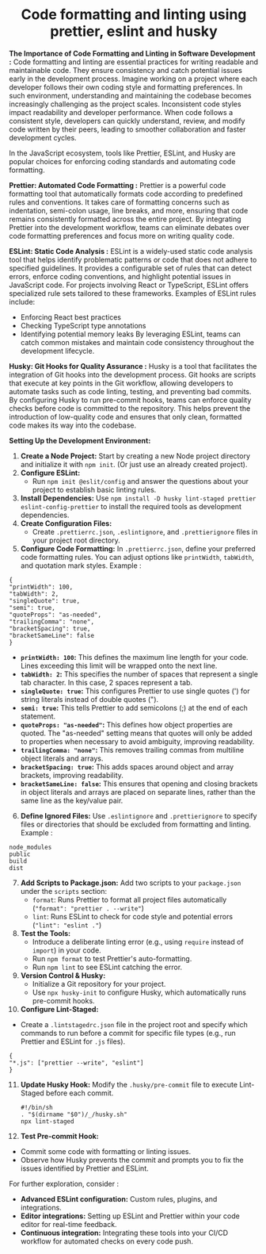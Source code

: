 # <center> Code formatting and linting using prettier, eslint and husky </center>

**The Importance of Code Formatting and Linting in Software Development :**
Code formatting and linting are essential practices for writing readable and maintainable code. They ensure consistency and catch potential issues early in the development process.
Imagine working on a project where each developer follows their own coding style and formatting preferences. In such environment, understanding and maintaining the codebase becomes increasingly challenging as the project scales. Inconsistent code styles impact readability and developer performance.
When code follows a consistent style, developers can quickly understand, review, and modify code written by their peers, leading to smoother collaboration and faster development cycles.

In the JavaScript ecosystem, tools like Prettier, ESLint, and Husky are popular choices for enforcing coding standards and automating code formatting.

**Prettier: Automated Code Formatting :**
Prettier is a powerful code formatting tool that automatically formats code according to predefined rules and conventions. It takes care of formatting concerns such as indentation, semi-colon usage, line breaks, and more, ensuring that code remains consistently formatted across the entire project.
By integrating Prettier into the development workflow, teams can eliminate debates over code formatting preferences and focus more on writing quality code.

**ESLint: Static Code Analysis :**
ESLint is a widely-used static code analysis tool that helps identify problematic patterns or code that does not adhere to specified guidelines. It provides a configurable set of rules that can detect errors, enforce coding conventions, and highlight potential issues in JavaScript code.
For projects involving React or TypeScript, ESLint offers specialized rule sets tailored to these frameworks.
Examples of ESLint rules include:

- Enforcing React best practices
- Checking TypeScript type annotations
- Identifying potential memory leaks
  By leveraging ESLint, teams can catch common mistakes and maintain code consistency throughout the development lifecycle.

**Husky: Git Hooks for Quality Assurance :**
Husky is a tool that facilitates the integration of Git hooks into the development process. Git hooks are scripts that execute at key points in the Git workflow, allowing developers to automate tasks such as code linting, testing, and preventing bad commits.
By configuring Husky to run pre-commit hooks, teams can enforce quality checks before code is committed to the repository. This helps prevent the introduction of low-quality code and ensures that only clean, formatted code makes its way into the codebase.

**Setting Up the Development Environment:**

1. **Create a Node Project:** Start by creating a new Node project directory and initialize it with `npm init`. (Or just use an already created project).
2. **Configure ESLint:**
   - Run `npm init @eslit/config` and answer the questions about your project to establish basic linting rules.
3. **Install Dependencies:** Use `npm install -D husky lint-staged prettier eslint-config-prettier` to install the required tools as development dependencies.
4. **Create Configuration Files:**
   - Create `.prettierrc.json`, `.eslintignore`, and `.prettierignore` files in your project root directory.
5. **Configure Code Formatting:** In `.prettierrc.json`, define your preferred code formatting rules. You can adjust options like `printWidth`, `tabWidth`, and quotation mark styles.
   Example :

```
{
"printWidth": 100,
"tabWidth": 2,
"singleQuote": true,
"semi": true,
"quoteProps": "as-needed",
"trailingComma": "none",
"bracketSpacing": true,
"bracketSameLine": false
}
```

- **`printWidth: 100`:** This defines the maximum line length for your code. Lines exceeding this limit will be wrapped onto the next line.
- **`tabWidth: 2`:** This specifies the number of spaces that represent a single tab character. In this case, 2 spaces represent a tab.
- **`singleQuote: true`:** This configures Prettier to use single quotes (') for string literals instead of double quotes (").
- **`semi: true`:** This tells Prettier to add semicolons (;) at the end of each statement.
- **`quoteProps: "as-needed"`:** This defines how object properties are quoted. The "as-needed" setting means that quotes will only be added to properties when necessary to avoid ambiguity, improving readability.
- **`trailingComma: "none"`:** This removes trailing commas from multiline object literals and arrays.
- **`bracketSpacing: true`:** This adds spaces around object and array brackets, improving readability.
- **`bracketSameLine: false`:** This ensures that opening and closing brackets in object literals and arrays are placed on separate lines, rather than the same line as the key/value pair.

6. **Define Ignored Files:** Use `.eslintignore` and `.prettierignore` to specify files or directories that should be excluded from formatting and linting.
   Example :

```
node_modules
public
build
dist
```

7. **Add Scripts to Package.json:** Add two scripts to your `package.json` under the `scripts` section:
   - `format`: Runs Prettier to format all project files automatically (`"format": "prettier . --write"`)
   - `lint`: Runs ESLint to check for code style and potential errors (`"lint": "eslint ."`)
8. **Test the Tools:**
   - Introduce a deliberate linting error (e.g., using `require` instead of `import`) in your code.
   - Run `npm format` to test Prettier's auto-formatting.
   - Run `npm lint` to see ESLint catching the error.
9. **Version Control & Husky:**
   - Initialize a Git repository for your project.
   - Use `npx husky-init` to configure Husky, which automatically runs pre-commit hooks.
10. **Configure Lint-Staged:**

- Create a `.lintstagedrc.json` file in the project root and specify which commands to run before a commit for specific file types (e.g., run Prettier and ESLint for `.js` files).

```
{
"*.js": ["prettier --write", "eslint"]
}
```

11. **Update Husky Hook:** Modify the `.husky/pre-commit` file to execute Lint-Staged before each commit.
    ```
    #!/bin/sh
    . "$(dirname "$0")/_/husky.sh"
    npx lint-staged
    ```
12. **Test Pre-commit Hook:**

- Commit some code with formatting or linting issues.
- Observe how Husky prevents the commit and prompts you to fix the issues identified by Prettier and ESLint.

For further exploration, consider :

- **Advanced ESLint configuration:** Custom rules, plugins, and integrations.
- **Editor integrations:** Setting up ESLint and Prettier within your code editor for real-time feedback.
- **Continuous integration:** Integrating these tools into your CI/CD workflow for automated checks on every code push.
